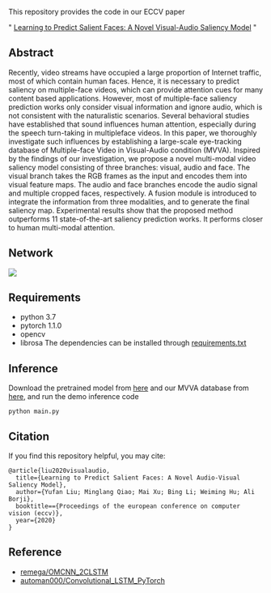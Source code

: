 This repository provides the code in our ECCV paper 

"
[Learning to Predict Salient Faces: A Novel Visual-Audio Saliency Model](https://www.ecva.net/papers/eccv_2020/papers_ECCV/papers/123650409.pdf)
"

## Abstract
Recently, video streams have occupied a large proportion of
Internet traffic, most of which contain human faces. Hence, it is necessary to predict saliency on multiple-face videos, which can provide
attention cues for many content based applications. However, most of
multiple-face saliency prediction works only consider visual information
and ignore audio, which is not consistent with the naturalistic scenarios. Several behavioral studies have established that sound influences
human attention, especially during the speech turn-taking in multipleface videos. In this paper, we thoroughly investigate such influences by
establishing a large-scale eye-tracking database of Multiple-face Video in
Visual-Audio condition (MVVA). Inspired by the findings of our investigation, we propose a novel multi-modal video saliency model consisting
of three branches: visual, audio and face. The visual branch takes the
RGB frames as the input and encodes them into visual feature maps. The audio and face branches encode the audio signal and multiple
cropped faces, respectively. A fusion module is introduced to integrate
the information from three modalities, and to generate the final saliency
map. Experimental results show that the proposed method outperforms
11 state-of-the-art saliency prediction works. It performs closer to human
multi-modal attention.

## Network
![](https://github.com/MinglangQiao/visual_audio_saliency/blob/main/data/network.png)

## Requirements
* python 3.7
* pytorch 1.1.0
* opencv 
* librosa
The dependencies can be installed through [requirements.txt](https://github.com/MinglangQiao/visual_audio_saliency/blob/main/requirements.txt)

## Inference
Download the pretrained model from [here](https://www.dropbox.com/s/j8lu47a5r2upd0a/17_i_video_120_host_207_station_0905_visual_audio_face_modal_cc_0.690_kl_0.8210.pkl?dl=0) and our MVVA database from [here](https://github.com/MinglangQiao/MVVA-Database),
and run the demo inference code
```
python main.py
```

## Citation
If you find this repository helpful, you may cite:
```
@article{liu2020visualaudio,
  title={Learning to Predict Salient Faces: A Novel Audio-Visual Saliency Model},
  author={Yufan Liu; Minglang Qiao; Mai Xu; Bing Li; Weiming Hu; Ali Borji},
  booktitle=={Proceedings of the european conference on computer vision (eccv)},
  year={2020}
}
```

## Reference
* [remega/OMCNN_2CLSTM](https://github.com/remega/OMCNN_2CLSTM)
* [automan000/Convolutional_LSTM_PyTorch](https://github.com/automan000/Convolutional_LSTM_PyTorch)
